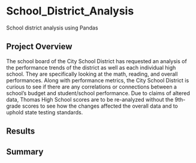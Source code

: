 # School_District_Analysis
School district analysis using Pandas
## Project Overview
The school board of the City School District has requested an analysis of the performance trends of the district as well as each individual high school. They are specifically looking at the math, reading, and overall performances. Along with performance metrics, the City School District is curious to see if there are any correlations or connections between a school’s budget and student/school performance. Due to claims of altered data, Thomas High School scores are to be re-analyzed without the 9th-grade scores to see how the changes affected the overall data and to uphold state testing standards. 

## Results

## Summary
